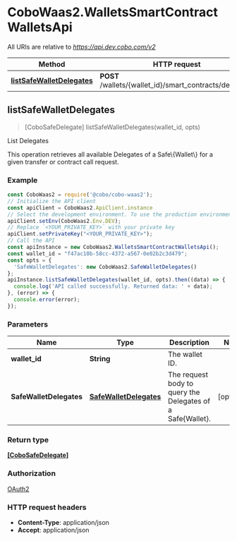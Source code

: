 # CoboWaas2.WalletsSmartContractWalletsApi

All URIs are relative to *https://api.dev.cobo.com/v2*

Method | HTTP request | Description
------------- | ------------- | -------------
[**listSafeWalletDelegates**](WalletsSmartContractWalletsApi.md#listSafeWalletDelegates) | **POST** /wallets/{wallet_id}/smart_contracts/delegates | List Delegates



## listSafeWalletDelegates

> [CoboSafeDelegate] listSafeWalletDelegates(wallet_id, opts)

List Delegates

This operation retrieves all available Delegates of a Safe\\{Wallet\\} for a given transfer or contract call request. 

### Example

```javascript
const CoboWaas2 = require('@cobo/cobo-waas2');
// Initialize the API client
const apiClient = CoboWaas2.ApiClient.instance
// Select the development environment. To use the production environment, replace `Env.DEV` with `Env.PROD`
apiClient.setEnv(CoboWaas2.Env.DEV);
// Replace `<YOUR_PRIVATE_KEY>` with your private key
apiClient.setPrivateKey("<YOUR_PRIVATE_KEY>");
// Call the API
const apiInstance = new CoboWaas2.WalletsSmartContractWalletsApi();
const wallet_id = "f47ac10b-58cc-4372-a567-0e02b2c3d479";
const opts = {
  'SafeWalletDelegates': new CoboWaas2.SafeWalletDelegates()
};
apiInstance.listSafeWalletDelegates(wallet_id, opts).then((data) => {
  console.log('API called successfully. Returned data: ' + data);
}, (error) => {
  console.error(error);
});

```

### Parameters


Name | Type | Description  | Notes
------------- | ------------- | ------------- | -------------
 **wallet_id** | **String**| The wallet ID. | 
 **SafeWalletDelegates** | [**SafeWalletDelegates**](SafeWalletDelegates.md)| The request body to query the Delegates of a Safe{Wallet}. | [optional] 

### Return type

[**[CoboSafeDelegate]**](CoboSafeDelegate.md)

### Authorization

[OAuth2](../README.md#OAuth2)

### HTTP request headers

- **Content-Type**: application/json
- **Accept**: application/json

